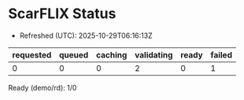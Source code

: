 ﻿# ScarFLIX Status

* Refreshed (UTC): 2025-10-29T06:16:13Z

| requested | queued | caching | validating | ready | failed |
|-----------|--------|---------|------------|-------|--------|
| 0 | 0 | 0 | 2 | 0 | 1 |

Ready (demo/rd): 1/0
